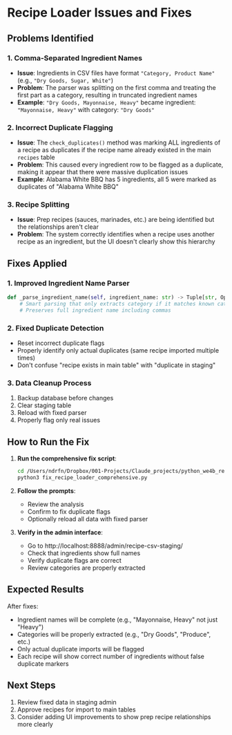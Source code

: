 # Recipe Loader Issues and Fixes

## Problems Identified

### 1. **Comma-Separated Ingredient Names**
- **Issue**: Ingredients in CSV files have format `"Category, Product Name"` (e.g., `"Dry Goods, Sugar, White"`)
- **Problem**: The parser was splitting on the first comma and treating the first part as a category, resulting in truncated ingredient names
- **Example**: `"Dry Goods, Mayonnaise, Heavy"` became ingredient: `"Mayonnaise, Heavy"` with category: `"Dry Goods"`

### 2. **Incorrect Duplicate Flagging**
- **Issue**: The `check_duplicates()` method was marking ALL ingredients of a recipe as duplicates if the recipe name already existed in the main `recipes` table
- **Problem**: This caused every ingredient row to be flagged as a duplicate, making it appear that there were massive duplication issues
- **Example**: Alabama White BBQ has 5 ingredients, all 5 were marked as duplicates of "Alabama White BBQ"

### 3. **Recipe Splitting**
- **Issue**: Prep recipes (sauces, marinades, etc.) are being identified but the relationships aren't clear
- **Problem**: The system correctly identifies when a recipe uses another recipe as an ingredient, but the UI doesn't clearly show this hierarchy

## Fixes Applied

### 1. **Improved Ingredient Name Parser**
```python
def _parse_ingredient_name(self, ingredient_name: str) -> Tuple[str, Optional[str]]:
    # Smart parsing that only extracts category if it matches known categories
    # Preserves full ingredient name including commas
```

### 2. **Fixed Duplicate Detection**
- Reset incorrect duplicate flags
- Properly identify only actual duplicates (same recipe imported multiple times)
- Don't confuse "recipe exists in main table" with "duplicate in staging"

### 3. **Data Cleanup Process**
1. Backup database before changes
2. Clear staging table
3. Reload with fixed parser
4. Properly flag only real issues

## How to Run the Fix

1. **Run the comprehensive fix script**:
   ```bash
   cd /Users/ndrfn/Dropbox/001-Projects/Claude_projects/python_we4b_recipe_app/LJ_Test_Doca
   python3 fix_recipe_loader_comprehensive.py
   ```

2. **Follow the prompts**:
   - Review the analysis
   - Confirm to fix duplicate flags
   - Optionally reload all data with fixed parser

3. **Verify in the admin interface**:
   - Go to http://localhost:8888/admin/recipe-csv-staging/
   - Check that ingredients show full names
   - Verify duplicate flags are correct
   - Review categories are properly extracted

## Expected Results

After fixes:
- Ingredient names will be complete (e.g., "Mayonnaise, Heavy" not just "Heavy")
- Categories will be properly extracted (e.g., "Dry Goods", "Produce", etc.)
- Only actual duplicate imports will be flagged
- Each recipe will show correct number of ingredients without false duplicate markers

## Next Steps

1. Review fixed data in staging admin
2. Approve recipes for import to main tables
3. Consider adding UI improvements to show prep recipe relationships more clearly